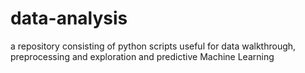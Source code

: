# data-analysis
a repository consisting of python scripts useful for data walkthrough, preprocessing and exploration and predictive Machine Learning
